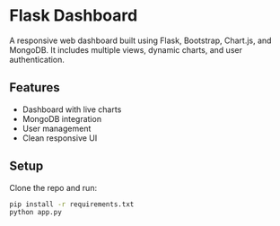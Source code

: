 # Flask Dashboard

A responsive web dashboard built using Flask, Bootstrap, Chart.js, and MongoDB. It includes multiple views, dynamic charts, and user authentication.

## Features
- Dashboard with live charts
- MongoDB integration
- User management
- Clean responsive UI

## Setup
Clone the repo and run:

```bash
pip install -r requirements.txt
python app.py

